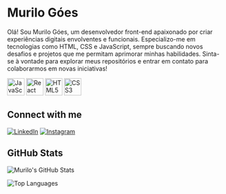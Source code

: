 # Murilo Góes

Olá! Sou Murilo Góes, um desenvolvedor front-end apaixonado por criar experiências digitais envolventes e funcionais. Especializo-me em tecnologias como HTML, CSS e JavaScript, sempre buscando novos desafios e projetos que me permitam aprimorar minhas habilidades. Sinta-se à vontade para explorar meus repositórios e entrar em contato para colaborarmos em novas iniciativas!

<p align="left">
  <img src="https://cdn.jsdelivr.net/gh/devicons/devicon/icons/javascript/javascript-original.svg" width="40" height="40" alt="JavaScript"/>
  <img src="https://cdn.jsdelivr.net/gh/devicons/devicon/icons/react/react-original.svg" width="40" height="40" alt="React"/>
  <img src="https://cdn.jsdelivr.net/gh/devicons/devicon/icons/html5/html5-original.svg" width="40" height="40" alt="HTML5"/>
  <img src="https://cdn.jsdelivr.net/gh/devicons/devicon/icons/css3/css3-original.svg" width="40" height="40" alt="CSS3"/>

</p>

## Connect with me

[![LinkedIn](https://img.shields.io/badge/-LinkedIn-blue)](https://www.linkedin.com/in/murilo-góes-b804b1318/)
[![Instagram](https://img.shields.io/badge/-Instagram-E4405F)](hhttps://www.instagram.com/goes_murilo/)


## GitHub Stats


![Murilo's GitHub Stats](https://github-readme-stats.vercel.app/api?username=Murilo-Goes&show_icons=true&theme=radical)



![Top Languages](https://github-readme-stats.vercel.app/api/top-langs/?username=Murilo-Goes&layout=compact&theme=radical)


